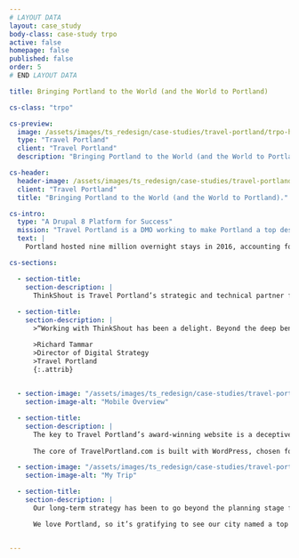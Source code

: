 ```yaml
---
# LAYOUT DATA
layout: case_study
body-class: case-study trpo
active: false
homepage: false
published: false
order: 5
# END LAYOUT DATA

title: Bringing Portland to the World (and the World to Portland)

cs-class: "trpo"

cs-preview:
  image: /assets/images/ts_redesign/case-studies/travel-portland/trpo-header.jpg
  type: "Travel Portland"
  client: "Travel Portland"
  description: "Bringing Portland to the World (and the World to Portland)."

cs-header:
  header-image: /assets/images/ts_redesign/case-studies/travel-portland/trpo-header.jpg
  client: "Travel Portland"
  title: "Bringing Portland to the World (and the World to Portland)."

cs-intro:
  type: "A Drupal 8 Platform for Success"
  mission: "Travel Portland is a DMO working to make Portland a top destination for travelers from all over the world."
  text: |
    Portland hosted nine million overnight stays in 2016, accounting for over $5 billion in revenue across the city. Travel Portland, the nonprofit destination marketing organization (DMO) whose mission is to help visitors plan their ideal Portland experience, welcomed those visitors with a peerless approach to editorial, photography, and digital storytelling. The city’s recent success in drawing unprecedented numbers of visitors from across the globe has solidified Travel Portland’s status as industry leaders.

cs-sections:

  - section-title: 
    section-description: |
      ThinkShout is Travel Portland’s strategic and technical partner for all things digital. In addition to maintaining core properties like the leisure and meeting planner sites, ThinkShout develops seasonal interactive experiences. So every year when Portland extends an invitation to the world — as with the acclaimed Portland Is Happening Now and new You Can, in Portland campaigns — ThinkShout brings the work to life online.
      
  - section-title:
    section-description: |
      >“Working with ThinkShout has been a delight. Beyond the deep bench of technical talent, it’s the enthusiasm they display for our work and their eagerness and ability to add value to our creative vision that elevates their value from service provider to true strategic partner.”

      >Richard Tammar
      >Director of Digital Strategy  
      >Travel Portland
      {:.attrib}

      
  - section-image: "/assets/images/ts_redesign/case-studies/travel-portland/TRPO-mytrip.jpg"
    section-image-alt: "Mobile Overview"

  - section-title:
    section-description: |
      The key to Travel Portland’s award-winning website is a deceptively simple design that’s flexible enough to contain a world of content while remaining easy to navigate. Among the industry-leading features is an account-free way to build and share a trip itinerary, called MyTrip. By appending each unique point of interest, article, and event to the Trip, we allow visitors to enjoy a personalized experience without having to add yet another password to the mix.
      
      The core of TravelPortland.com is built with WordPress, chosen for the quality of its editorial experience and seamless integration with calendar, social, hotel reservation, and other critical third-party tools. By hosting the site with our partner Pantheon and optimizing the code in every imaginable way, we don’t have to sacrifice image quality or features for speed — a requirement for maintaining Travel Portland’s solid mobile and SEO advantages.

  - section-image: "/assets/images/ts_redesign/case-studies/travel-portland/TRPO-mytrip-2.jpg"
    section-image-alt: "My Trip"

  - section-title:
    section-description: |
      Our long-term strategy has been to go beyond the planning stage for travelers, providing on-the-ground expertise and encouraging visitors to share their experiences after they head home. It’s been a winning strategy: visitors to Portland in 2016 generated over $5 billion in direct spending, resulted in $245 million in tax revenue, and supported over 36,000 jobs, all of which has increased year-over-year since partnering with ThinkShout.

      We love Portland, so it’s gratifying to see our city named a top destination nationally and internationally by Travel + Leisure, The Telegraph, and International Traveller, to name a few. As an industry leader, however, Travel Portland isn’t satisfied. Advances in personalized content, live chat, enhanced recommendations, and intelligent search are in the pipeline, and they promise to maintain Travel Portland as a leader in destination marketing.


---
```

